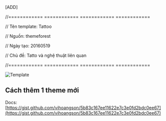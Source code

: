 
[ADD]

//============ ============  ============  ============ 

// Tên template: Tattoo

// Nguồn: themeforest

// Ngày tạo: 20160519

// Chủ đề: Tatto và nghệ thuật liên quan

//============ ============  ============  ============ 



![Template](https://lh3.googleusercontent.com/p1kfEDLvD7SqbT_zdarMbVOwLA5KLiRo0UFBpy0kV5IYYSHJws3J7XxVm4wmtrbeZ74zxe8uFXT_7lMb_cofdNiniCSsHJMvBKseCe66hKH5Hsjk_ismlB-yPiBELeepz4DiTUYZJIY3iUhR5HQWQyMxPdH0iOqngaLwIPf8wEpwWajUdYnBtAGEeX96jK-Oyt3gzrmJLPUcXTWMjJuiOjTjxFE6Gp-nJSIy4tYU4Ykh8HfQENW7L-bCkbpWIa9wxEGugTrKrs-JiSLZxLRMg9SpPygvS3Bv4rxLxGJDMEQSv8p9I1hKlObSbkVXVyy6C1s6bf9IS2_wyGUko9UuhlBWBYG1FAEfGgj6M7NwpTswYauHqeyYjN9pScF-GcO40nMYMF8liEfBEoCH-h6nHVAvzgcWXXaV1VjlG5W0jL_9S19J84ULL0LJo0YEOlESJuXMRNp0NR1mFN_0hy8wvp83Pdb1yIuXTjFrPP6phqRAjqWg4qcs78rLbQIWB-S0f1CWrmAAO8cetKG1NuCsiREsa3FZOJBQdkJiG28DbWNcSSewHBdp6bAa-lgy5leHqMZNRISS0D92Z7P8owEFsxLyVv3cKU_B=w1157-h981-no)

## Cách thêm 1 theme mới ##
Docs: [https://gist.github.com/vihoangson/5b83c167ee11622e7c3e0fd2bdc0ee67](https://gist.github.com/vihoangson/5b83c167ee11622e7c3e0fd2bdc0ee67)


